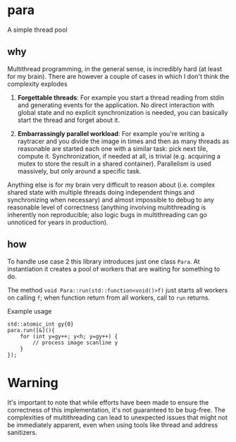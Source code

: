 # para
A simple thread pool

## why

Multithread programming, in the general sense, is incredibly hard (at least for my brain).
There are however a couple of cases in which I don't think the complexity explodes

1. **Forgettable threads**:
   For example you start a thread reading from stdin and generating events for the application.
   No direct interaction with global state and no explicit synchronization is needed, you can
   basically start the thread and forget about it.

2. **Embarrassingly parallel workload**:
   For example you're writing a raytracer and you divide the image in times and then as many
   threads as reasonable are started each one with a similar task: pick next tile, compute it.
   Synchronization, if needed at all, is trivial (e.g. acquiring a mutex to store the result
   in a shared container). Parallelism is used massively, but only around a specific task.

Anything else is for my brain very difficult to reason about (i.e. complex shared state with
multiple threads doing independent things and synchronizing when necessary) and almost impossible
to debug to any reasonable level of correctness (anything involving multithreading is inherently
non reproducible; also logic bugs in multithreading can go unnoticed for years in production).

## how

To handle use case 2 this library introduces just one class `Para`. At instantiation it creates
a pool of workers that are waiting for something to do.

The method `void Para::run(std::function<void()>f)` just starts all workers on calling `f`; when
function return from all workers, call to `run` returns.

Example usage

    std::atomic_int gy{0}
    para.run([&](){
        for (int y=gy++; y<h; y=gy++) {
            // process image scanline y
        }
    });

# Warning

It's important to note that while efforts have been made to ensure the correctness of this
implementation, it's not guaranteed to be bug-free. The complexities of multithreading can
lead to unexpected issues that might not be immediately apparent, even when using tools like
thread and address sanitizers.
